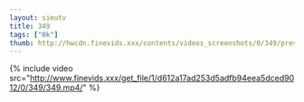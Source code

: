 ```yaml
--- 
layout: sieutv
title: 349
tags: ["0k"]
thumb: http://hwcdn.finevids.xxx/contents/videos_screenshots/0/349/preview.mp4.jpg
---
```

{% include video src="http://www.finevids.xxx/get_file/1/d612a17ad253d5adfb94eea5dced9012/0/349/349.mp4/" %} 
